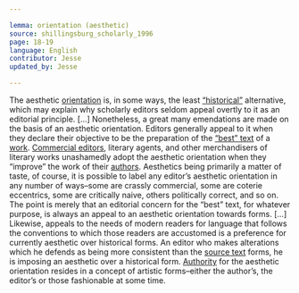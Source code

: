 ```yaml
---

lemma: orientation (aesthetic)
source: shillingsburg_scholarly_1996
page: 18-19
language: English
contributor: Jesse
updated_by: Jesse

---
```

The aesthetic [orientation](orientationFormal.html) is, in some ways, the least [“historical”](orientationDocumentary.html) alternative, which may explain why scholarly editors seldom appeal overtly to it as an editorial principle. […] Nonetheless, a great many emendations are made on the basis of an aesthetic orientation. Editors generally appeal to it when they declare their objective to be the preparation of the [“best” text](textIdeal.html) of a [work](work.html). [Commercial editors](editingCommercial.html), literary agents, and other merchandisers of literary works unashamedly adopt the aesthetic orientation when they “improve” the work of their [authors](author.html). Aesthetics being primarily a matter of taste, of course, it is possible to label any editor’s aesthetic orientation in any number of ways–some are crassly commercial, some are coterie eccentrics, some are critically naive, others politically correct, and so on. The point is merely that an editorial concern for the “best” text, for whatever purpose, is always an appeal to an aesthetic orientation towards forms. […] Likewise, appeals to the needs of modern readers for language that follows the conventions to which those readers are accustomed is a preference for currently aesthetic over historical forms. An editor who makes alterations which he defends as being more consistent than the [source text](textSource.html) forms, he is imposing an aesthetic over a historical form. [Authority](authority.html) for the aesthetic orientation resides in a concept of artistic forms–either the author’s, the editor’s or those fashionable at some time.
